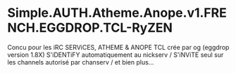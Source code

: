 # Simple.AUTH.Atheme.Anope.v1.FRENCH.EGGDROP.TCL-RyZEN

Concu pour les iRC SERViCES, ATHEME & ANOPE TCL crée par og (eggdrop version 1.8X)
S'iDENTiFY automatiquement au nickserv / S'iNViTE seul sur les channels autorisé par chanserv / et bien plus...

